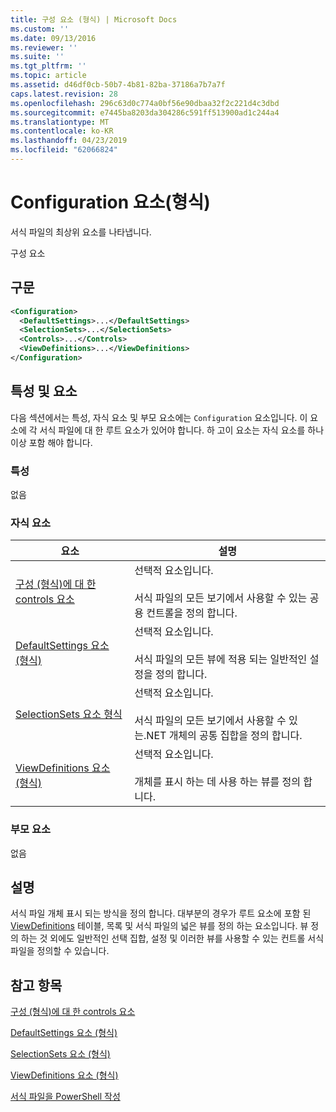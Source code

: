 ```yaml
---
title: 구성 요소 (형식) | Microsoft Docs
ms.custom: ''
ms.date: 09/13/2016
ms.reviewer: ''
ms.suite: ''
ms.tgt_pltfrm: ''
ms.topic: article
ms.assetid: d46df0cb-50b7-4b81-82ba-37186a7b7a7f
caps.latest.revision: 28
ms.openlocfilehash: 296c63d0c774a0bf56e90dbaa32f2c221d4c3dbd
ms.sourcegitcommit: e7445ba8203da304286c591ff513900ad1c244a4
ms.translationtype: MT
ms.contentlocale: ko-KR
ms.lasthandoff: 04/23/2019
ms.locfileid: "62066824"
---
```

# <a name="configuration-element-format"></a>Configuration 요소(형식)

서식 파일의 최상위 요소를 나타냅니다.

구성 요소

## <a name="syntax"></a>구문

```xml
<Configuration>
  <DefaultSettings>...</DefaultSettings>
  <SelectionSets>...</SelectionSets>
  <Controls>...</Controls>
  <ViewDefinitions>...</ViewDefinitions>
</Configuration>

```

## <a name="attributes-and-elements"></a>특성 및 요소

다음 섹션에서는 특성, 자식 요소 및 부모 요소에는 `Configuration` 요소입니다. 이 요소에 각 서식 파일에 대 한 루트 요소가 있어야 합니다. 하 고이 요소는 자식 요소를 하나 이상 포함 해야 합니다.

### <a name="attributes"></a>특성

없음

### <a name="child-elements"></a>자식 요소

|요소|설명|
|-------------|-----------------|
|[구성 (형식)에 대 한 controls 요소](./controls-element-for-configuration-format.md)|선택적 요소입니다.<br /><br /> 서식 파일의 모든 보기에서 사용할 수 있는 공용 컨트롤을 정의 합니다.|
|[DefaultSettings 요소 (형식)](./defaultsettings-element-format.md)|선택적 요소입니다.<br /><br /> 서식 파일의 모든 뷰에 적용 되는 일반적인 설정을 정의 합니다.|
|[SelectionSets 요소 형식](./selectionsets-element-format.md)|선택적 요소입니다.<br /><br /> 서식 파일의 모든 보기에서 사용할 수 있는.NET 개체의 공통 집합을 정의 합니다.|
|[ViewDefinitions 요소 (형식)](./viewdefinitions-element-format.md)|선택적 요소입니다.<br /><br /> 개체를 표시 하는 데 사용 하는 뷰를 정의 합니다.|

### <a name="parent-elements"></a>부모 요소

없음

## <a name="remarks"></a>설명

서식 파일 개체 표시 되는 방식을 정의 합니다. 대부분의 경우가 루트 요소에 포함 된 [ViewDefinitions](./viewdefinitions-element-format.md) 테이블, 목록 및 서식 파일의 넓은 뷰를 정의 하는 요소입니다. 뷰 정의 하는 것 외에도 일반적인 선택 집합, 설정 및 이러한 뷰를 사용할 수 있는 컨트롤 서식 파일을 정의할 수 있습니다.

## <a name="see-also"></a>참고 항목

[구성 (형식)에 대 한 controls 요소](./controls-element-for-configuration-format.md)

[DefaultSettings 요소 (형식)](./defaultsettings-element-format.md)

[SelectionSets 요소 (형식)](./selectionsets-element-format.md)

[ViewDefinitions 요소 (형식)](./viewdefinitions-element-format.md)

[서식 파일을 PowerShell 작성](./writing-a-powershell-formatting-file.md)
